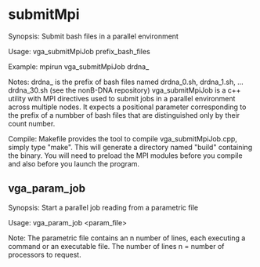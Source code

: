 # submitMpi
Synopsis: Submit bash files in a parallel environment

Usage: vga_submitMpiJob prefix_bash_files

Example: mpirun vga_submitMpiJob drdna_

Notes: drdna_ is the prefix of bash files named drdna_0.sh, drdna_1.sh, ... drdna_30.sh (see the nonB-DNA repository)
vga_submitMpiJob is a c++ utility with MPI directives used to submit jobs in a parallel environment across multiple nodes. It expects a positional parameter corresponding to the prefix of a numbber of bash files that are distinguished only by their count number.

Compile: Makefile provides the tool to compile vga_submitMpiJob.cpp, simply type "make". This will generate a directory named "build" containing the binary. You will need to preload the MPI modules before you compile and also before you launch the program. 

## vga_param_job

Synopsis: Start a parallel job reading from a parametric file

Usage: vga_param_job <param_file>

Note: The parametric file contains an n number of lines, each executing a command or an executable file. The number of lines n = number of processors to request.
